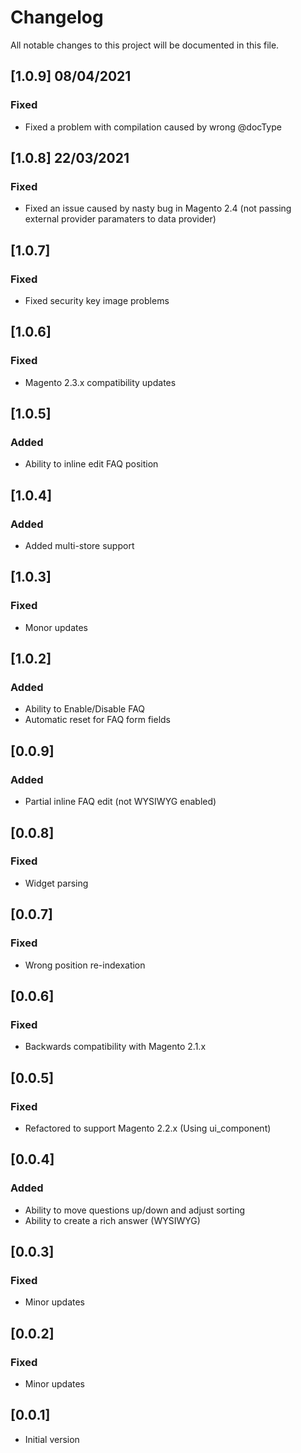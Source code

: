 # Changelog

All notable changes to this project will be documented in this file.

## [1.0.9] 08/04/2021

### Fixed

- Fixed a problem with compilation caused by wrong @docType

## [1.0.8] 22/03/2021

### Fixed

- Fixed an issue caused by nasty bug in Magento 2.4 (not passing external provider paramaters to data provider)

## [1.0.7]

### Fixed

- Fixed security key image problems

## [1.0.6]

### Fixed

- Magento 2.3.x compatibility updates

## [1.0.5]

### Added

- Ability to inline edit FAQ position

## [1.0.4]

### Added

- Added multi-store support

## [1.0.3]

### Fixed

- Monor updates

## [1.0.2]

### Added

- Ability to Enable/Disable FAQ
- Automatic reset for FAQ form fields

## [0.0.9]

### Added

- Partial inline FAQ edit (not WYSIWYG enabled) 

## [0.0.8]

### Fixed 

- Widget parsing

## [0.0.7]

### Fixed 

- Wrong position re-indexation

## [0.0.6]

### Fixed 

- Backwards compatibility with Magento 2.1.x

## [0.0.5]

### Fixed 

- Refactored to support Magento 2.2.x (Using ui_component)

## [0.0.4]

### Added 

- Ability to move questions up/down and adjust sorting
- Ability to create a rich answer (WYSIWYG)

## [0.0.3]

### Fixed 

- Minor updates

## [0.0.2]

### Fixed 

- Minor updates

## [0.0.1]

- Initial version